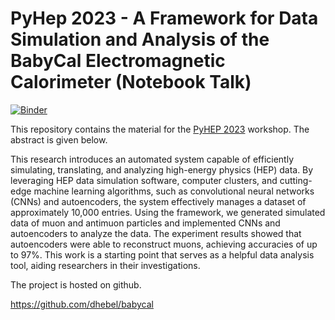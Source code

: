 # PyHep 2023 - A Framework for Data Simulation and Analysis of the BabyCal Electromagnetic Calorimeter (Notebook Talk)

[![Binder](https://binderhub.ssl-hep.org/badge_logo.svg)](https://binderhub.ssl-hep.org/v2/gh/dhebel/pyhep-2023/HEAD)

This repository contains the material for the [PyHEP 2023](https://indico.cern.ch/event/1252095/timetable/#1-a-framework-for-data-simulat) workshop. The abstract is given below.

This research introduces an automated system capable of efficiently simulating, translating, and analyzing high-energy physics (HEP) data. By leveraging HEP data simulation software, computer clusters, and cutting-edge machine learning algorithms, such as convolutional neural networks (CNNs) and autoencoders, the system effectively manages a dataset of approximately 10,000 entries.
Using the framework, we generated simulated data of muon and antimuon particles and implemented CNNs and autoencoders to analyze the data. The experiment results showed that autoencoders were able to reconstruct muons, achieving accuracies of up to 97%. This work is a starting point that serves as a helpful data analysis tool, aiding researchers in their investigations.

The project is hosted on github.

https://github.com/dhebel/babycal
